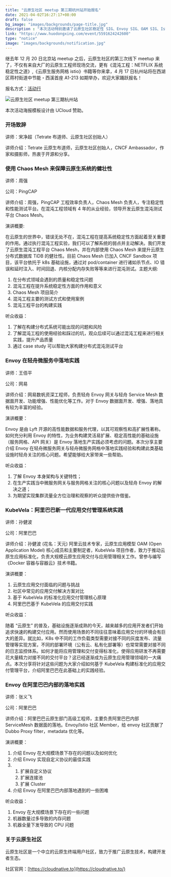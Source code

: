 ```yaml
---
title: "云原生社区 meetup 第三期杭州站开始报名"
date: 2021-04-02T16:27:17+08:00
draft: false
bg_image: "images/backgrounds/page-title.jpg"
description : "本次活动特别邀请了云原生社区稳定性 SIG、Envoy SIG、OAM SIG、Istio SIG 的核心贡献者为大家带来精彩演讲！"
link: "https://www.huodongxing.com/event/5591624242600"
type: "notice"
image: "images/backgrounds/notification.jpg"
---
```


继去年 12 月 20 日北京站 meetup 之后，云原生社区的第三次线下 meetup 来了，不仅有来自大厂的云原生工程师现场交流，更有《混沌工程：NETFLIX 系统稳定性之道》,《云原生服务网格 istio》书籍等你来拿，4 月 17 日杭州站将在西湖区蒋村街道中节能・西溪首座 A1-213 如期举办，欢迎大家踊跃报名！

报名方式：[活动行](https://www.huodongxing.com/event/5591624242600)

![云原生社区 meetup 第三期杭州站](hangzhou-cloud-native-meetup.png)

本次活动海报模板设计由 UCloud 赞助。

### 开场致辞

讲师：宋净超（Tetrate 布道师、云原生社区创始人）

讲师介绍：Tetrate 云原生布道师，云原生社区创始人，CNCF Ambassador，作家和摄影师，热衷于开源和分享。

### 使用 Chaos Mesh 来保障云原生系统的健壮性

讲师：周强

公司：PingCAP

讲师介绍：周强，PingCAP 工程效率负责人，Chaos Mesh 负责人，专注稳定性和性能测试平台。在混沌工程领域有 4 年的从业经验，领导开发云原生混沌测试平台 Chaos Mesh。

演讲概要:

在云原生的世界中，错误无处不在，混沌工程在提高系统稳定性方面起着至关重要的作用。通过执行混沌工程实验，我们可以了解系统的弱点并主动解决。我们开发了云原生混沌工程平台 Chaos Mesh，并在内部使用 Chaos Mesh 来提升云原生分布式数据库 TiDB 的健壮性。目前 Chaos Mesh 已加入 CNCF Sandbox 项目，该平台依托于 k8s 基础设施，通过对 pod/container 进行诸如杀节点、IO 错误和延时注入、时间回退、内核分配内存失败等等来进行混沌测试。主题大纲:

1. 在分布式领域会遇到的质量和稳定性问题
2. 混沌工程在提升系统稳定性方面的作用和意义
3. Chaos Mesh 项目简介
4. 混沌工程主要的测试方式和使用案例
5. 混沌工程平台的构建实践

听众收益：

1. 了解在构建分布式系统可能出现的问题和风险
2. 了解混沌工程的使用经验和踩过的坑，观众后续可以通过混沌工程来进行相关实践，提升产品质量
3. 通过 case study 可以帮助大家构建分布式混沌测试平台

### Envoy 在轻舟微服务中落地实践

讲师：王佰平

公司：网易

讲师介绍：网易数帆资深工程师，负责轻舟 Envoy 网关与轻舟 Service Mesh 数据面开发、功能增强、性能优化等工作。对于 Envoy 数据面开发、增强、落地具有较为丰富的经验。

演讲概要：

Envoy 是由 Lyft 开源的高性能数据和服务代理，以其可观察性和高扩展性著称。如何充分利用 Envoy 的特性，为业务构建灵活易扩展、稳定高性能的基础设施（服务网格、API 网关）是 Envoy 落地生产实践必须考虑的问题。本次分享主要介绍 Envoy 在轻舟微服务网关与轻舟微服务网格中落地实践经验和构建此类基础设施时轻舟关注的核心问题。希望能够给大家带来一些帮助。

听众收益：

1. 了解 Envoy 本身架构与关键特性；
2. 在生产实践当中微服务网关与服务网格关注的核心问题以及轻舟 Envoy 的解决之道；
3. 为期望实现集群流量全方位治理和观察的听众提供些许借鉴。

### KubeVela：阿里巴巴新一代应用交付管理系统实践

讲师：孙健波

公司：阿里巴巴

讲师介绍：孙健波 (花名：天元) 阿里云技术专家，云原生应用模型 OAM (Open Application Model) 核心成员和主要制定者，KubeVela 项目作者，致力于推动云原生应用标准化，负责大规模云原生应用交付与应用管理相关工作。曾参与编写《Docker 容器与容器云》技术书籍。

演讲概要：

1. 云原生应用交付面临的问题与挑战
2. 社区中常见的应用交付解决方案对比
3. 基于 KubeVela 的标准化应用交付管理核心原理
4. 阿里巴巴基于 KubeVela 的应用交付实践

听众收益：

随着 “云原生” 的普及，基础设施逐渐成熟的今天，越来越多的应用开发者们开始追求快速的构建交付应用。然而使用场景的不同往往意味着应用交付的环境会有巨大的差异。就比如，K8s 中不同的工作负载类型需要对接不同的灰度发布、流量管理等实现方案，不同的部署环境（公有云、私有化部署等）也常常需要对接不同的日志监控体系。如何才能将应用管理和交付变得标准化，使得应用研发不再需要花大量精力对接不同的交付平台？这已经逐渐成为云原生应用管理领域的一大痛点。本次分享将针对这些问题为大家介绍如何基于 KubeVela 构建标准化的应用交付管理平台，介绍阿里巴巴在此基础上的实践经验。

### Envoy 在阿里巴巴内部的落地实践

讲师：张义飞

公司：阿里巴巴

讲师介绍：阿里巴巴云原生部门高级工程师，主要负责阿里巴巴内部 ServiceMesh 数据面的落地。Envoy/Istio 社区 Member，给 envoy 社区贡献了 Dubbo Proxy filter，metadata 优化等。

演讲概要：

1. 介绍 Envoy 在大规模场景下存在的问题以及如何优化
2. 介绍 Envoy 实现自定义协议的最佳实践
3. 1. 扩展自定义协议
   2. 扩展连接池
   3. 扩展 Cluster
4. 介绍 Envoy 在阿里巴巴内部落地遇到的一些困难

听众收益：

1. Envoy 在大规模场景下存在的一些问题
2. 机器数量过多导致的内存问题
3. 机器全量下发导致的 CPU 问题

### 关于云原生社区

云原生社区是一个中立的云原生终端用户社区，致力于推广云原生技术，构建开发者生态。

社区官网：[https://cloudnative.to](https://cloudnative.to/)